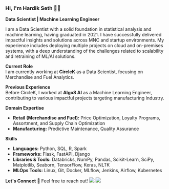 ### Hi, I'm Hardik Seth 👋🏻 

**Data Scientist | Machine Learning Engineer**

I am a Data Scientist with a solid foundation in statistical analysis and machine learning, having graduated in 2021. I have successfully delivered impactful insights and solutions across MNC and startup environments. My experience includes deploying multiple projects on cloud and on-premises systems, with a deep understanding of the challenges related to scalability and retraining of ML/AI solutions.

**Current Role**  
I am currently working at **CircleK** as a Data Scientist, focusing on Merchandise and Fuel Analytics.

**Previous Experience**  
Before CircleK, I worked at **Algo8 AI** as a Machine Learning Engineer, contributing to various impactful projects targeting manufacturing Industry.

**Domain Expertise**  
- **Retail (Merchandise and Fuel):** Price Optimization, Loyalty Programs, Assortment, and Supply Chain Optimization
- **Manufacturing:** Predictive Maintenance, Quality Assurance

**Skills**  
- **Languages:** Python, SQL, R, Spark  
- **Frameworks:** Flask, FastAPI, Django  
- **Libraries & Tools:** Databricks, NumPy, Pandas, Scikit-Learn, SciPy, Matplotlib, Seaborn, TensorFlow, Keras, NLTK  
- **MLOps Tools:** Linux, Git, Docker, MLflow, Jenkins, Airflow, Kubernetes

**Let's Connect** 📱
Feel free to reach out!
[<img target="_blank" src="https://img.icons8.com/cotton/64/000000/whatsapp--v4.png"/>](https://wa.me/919911750445) [<img target="_blank" src="https://img.icons8.com/doodle/64/000000/linkedin-circled.png"/>](https://www.linkedin.com/in/hardik-seth-b2a23b164/)
